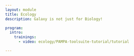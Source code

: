 ```yaml
---
layout: module
title: Ecology
description: Galaxy is not just for Biology!

program:
  intro:
    trainings:
      - video: ecology/PAMPA-toolsuite-tutorial/tutorial

---
```

